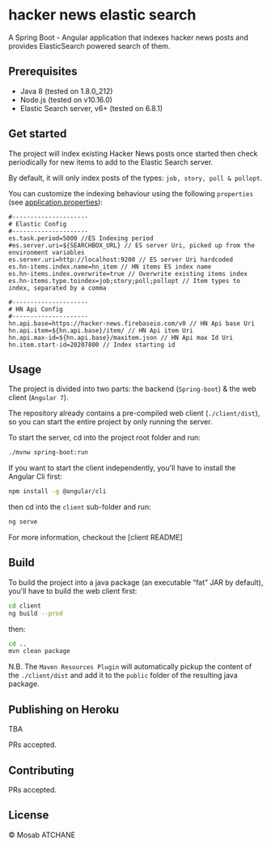 # hacker news elastic search

A Spring Boot - Angular application that indexes hacker news posts and provides ElasticSearch powered search of them.

## Prerequisites

* Java 8 (tested on 1.8.0_212)
* Node.js (tested on v10.16.0)
* Elastic Search server, v6+ (tested on 6.8.1)

## Get started

The project will index existing Hacker News posts once started then check periodically for new items to add to the Elastic Search server.

By default, it will only index posts of the types: `job, story, poll & pollopt`.

You can customize the indexing behaviour using the following `properties` (see [application.properties](./src/main/resources/application.properties)):
 
```properties
#---------------------
# Elastic Config
#---------------------
es.task.period=5000 //ES Indexing period
#es.server.uri=${SEARCHBOX_URL} // ES server Uri, picked up from the environment variables
es.server.uri=http://localhost:9200 // ES server Uri hardcoded
es.hn-items.index.name=hn_item // HN items ES index name
es.hn-items.index.overwrite=true // Overwrite existing items index
es.hn-items.type.toindex=job;story;poll;pollopt // Item types to index, separated by a comma

#---------------------
# HN Api Config
#---------------------
hn.api.base=https://hacker-news.firebaseio.com/v0 // HN Api base Uri
hn.api.item=${hn.api.base}/item/ // HN Api item Uri
hn.api.max-id=${hn.api.base}/maxitem.json // HN Api max Id Uri
hn.item.start-id=20207800 // Index starting id
```

## Usage

The project is divided into two parts: the backend (`Spring-boot`) & the web client (`Angular 7`).

The repository already contains a pre-compiled web client (`./client/dist`), so you can start the entire project by only running the server.

To start the server, cd into the project root folder and run:
 
```bash
./mvnw spring-boot:run
```

If you want to start the client independently, you'll have to install the Angular Cli first:
 
```bash
npm install -g @angular/cli
```

then cd into the `client` sub-folder and run:

```bash
ng serve
```

For more information, checkout the [client README]

## Build

To build the project into a java package (an executable “fat” JAR by default), you'll have to build the web client first:

```bash
cd client
ng build --prod
```

then:

```bash
cd ..
mvn clean package
```

N.B. The `Maven Resources Plugin` will automatically pickup the content of the `./client/dist` and add it to the `public` folder of the resulting java package.

## Publishing on Heroku

TBA

PRs accepted.

## Contributing

PRs accepted.

## License

© Mosab ATCHANE

[clientReadme]: ./client/README.md

